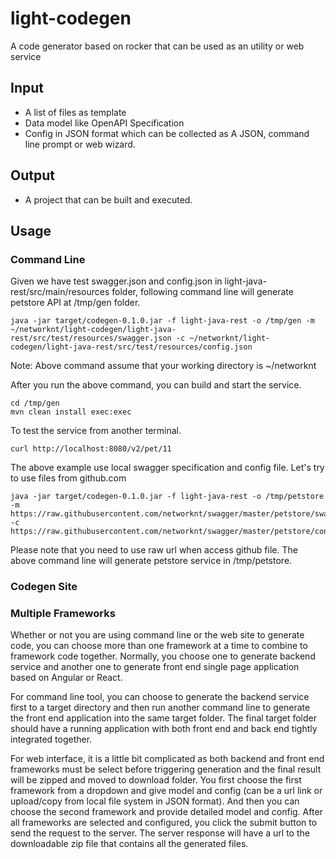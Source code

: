 # light-codegen
A code generator based on rocker that can be used as an utility or web service

## Input

* A list of files as template
* Data model like OpenAPI Specification
* Config in JSON format which can be collected as A JSON, command line prompt or web wizard.

## Output

* A project that can be built and executed.

## Usage

### Command Line

Given we have test swagger.json and config.json in light-java-rest/src/main/resources folder, 
following command line will generate petstore API at /tmp/gen folder.

```
java -jar target/codegen-0.1.0.jar -f light-java-rest -o /tmp/gen -m ~/networknt/light-codegen/light-java-rest/src/test/resources/swagger.json -c ~/networknt/light-codegen/light-java-rest/src/test/resources/config.json
```

Note: Above command assume that your working directory is ~/networknt
 
After you run the above command, you can build and start the service.

```
cd /tmp/gen
mvn clean install exec:exec
```

To test the service from another terminal.

```
curl http://localhost:8080/v2/pet/11
```

The above example use local swagger specification and config file. Let's try to use files from
github.com


```
java -jar target/codegen-0.1.0.jar -f light-java-rest -o /tmp/petstore -m https://raw.githubusercontent.com/networknt/swagger/master/petstore/swagger.json -c https://raw.githubusercontent.com/networknt/swagger/master/petstore/config.json
```

Please note that you need to use raw url when access github file. The above command line will
generate petstore service in /tmp/petstore.


### Codegen Site



### Multiple Frameworks

Whether or not you are using command line or the web site to generate code, you can choose more
than one framework at a time to combine to framework code together. Normally, you choose one to
generate backend service and another one to generate front end single page application based on
Angular or React. 

For command line tool, you can choose to generate the backend service first to a target directory
and then run another command line to generate the front end application into the same target folder.
The final target folder should have a running application with both front end and back end tightly
integrated together.

For web interface, it is a little bit complicated as both backend and front end frameworks must
be select before triggering generation and the final result will be zipped and moved to download
folder. You first choose the first framework from a dropdown and give model and config (can be a
url link or upload/copy from local file system in JSON format). And then you can choose the second
framework and provide detailed model and config. After all frameworks are selected and configured,
you click the submit button to send the request to the server. The server response will have a
url to the downloadable zip file that contains all the generated files.